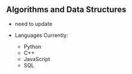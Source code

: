 ## Algorithms and Data Structures

- need to update

- Languages Currently:
  - Python
  - C++
  - JavaScript
  - SQL
